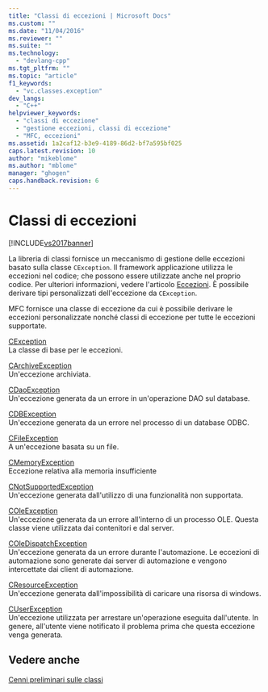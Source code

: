 ```yaml
---
title: "Classi di eccezioni | Microsoft Docs"
ms.custom: ""
ms.date: "11/04/2016"
ms.reviewer: ""
ms.suite: ""
ms.technology: 
  - "devlang-cpp"
ms.tgt_pltfrm: ""
ms.topic: "article"
f1_keywords: 
  - "vc.classes.exception"
dev_langs: 
  - "C++"
helpviewer_keywords: 
  - "classi di eccezione"
  - "gestione eccezioni, classi di eccezione"
  - "MFC, eccezioni"
ms.assetid: 1a2caf12-b3e9-4189-86d2-bf7a595bf025
caps.latest.revision: 10
author: "mikeblome"
ms.author: "mblome"
manager: "ghogen"
caps.handback.revision: 6
---
```

# Classi di eccezioni
[!INCLUDE[vs2017banner](../assembler/inline/includes/vs2017banner.md)]

La libreria di classi fornisce un meccanismo di gestione delle eccezioni basato sulla classe `CException`.  Il framework applicazione utilizza le eccezioni nel codice; che possono essere utilizzate anche nel proprio codice.  Per ulteriori informazioni, vedere l'articolo [Eccezioni](../mfc/exception-handling-in-mfc.md).  È possibile derivare tipi personalizzati dell'eccezione da `CException`.  
  
 MFC fornisce una classe di eccezione da cui è possibile derivare le eccezioni personalizzate nonché classi di eccezione per tutte le eccezioni supportate.  
  
 [CException](../mfc/reference/cexception-class.md)  
 La classe di base per le eccezioni.  
  
 [CArchiveException](../mfc/reference/carchiveexception-class.md)  
 Un'eccezione archiviata.  
  
 [CDaoException](../mfc/reference/cdaoexception-class.md)  
 Un'eccezione generata da un errore in un'operazione DAO sul database.  
  
 [CDBException](../mfc/reference/cdbexception-class.md)  
 Un'eccezione generata da un errore nel processo di un database ODBC.  
  
 [CFileException](../mfc/reference/cfileexception-class.md)  
 A un'eccezione basata su un file.  
  
 [CMemoryException](../mfc/reference/cmemoryexception-class.md)  
 Eccezione relativa alla memoria insufficiente  
  
 [CNotSupportedException](../mfc/reference/cnotsupportedexception-class.md)  
 Un'eccezione generata dall'utilizzo di una funzionalità non supportata.  
  
 [COleException](../mfc/reference/coleexception-class.md)  
 Un'eccezione generata da un errore all'interno di un processo OLE.  Questa classe viene utilizzata dai contenitori e dal server.  
  
 [COleDispatchException](../mfc/reference/coledispatchexception-class.md)  
 Un'eccezione generata da un errore durante l'automazione.  Le eccezioni di automazione sono generate dai server di automazione e vengono intercettate dai client di automazione.  
  
 [CResourceException](../mfc/reference/cresourceexception-class.md)  
 Un'eccezione generata dall'impossibilità di caricare una risorsa di windows.  
  
 [CUserException](../mfc/reference/cuserexception-class.md)  
 Un'eccezione utilizzata per arrestare un'operazione eseguita dall'utente.  In genere, all'utente viene notificato il problema prima che questa eccezione venga generata.  
  
## Vedere anche  
 [Cenni preliminari sulle classi](../mfc/class-library-overview.md)